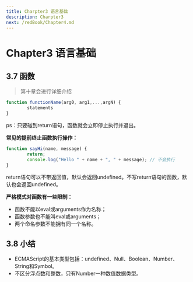```yaml
---
title: Charpter3 语言基础
description: Charpter3
next: /redBook/Chapter4.md
---
```


# Chapter3 语言基础

## 3.7 函数

> 第十章会进行详细介绍

```js
function functionName(arg0, arg1,...,argN) {
		statements
} 
```

ps：只要碰到return语句，函数就会立即停止执行并退出。

**常见的提前终止函数执行操作：**

```js
function sayHi(name, message) {
		return;
		console.log("Hello " + name + ", " + message); // 不会执行
} 
```

return语句可以不带返回值，默认会返回undefined。不写return语句的函数，默认也会返回undefined。

**严格模式对函数有一些限制：**

- 函数不能以eval或arguments作为名称；
- 函数参数也不能叫eval或arguments；
- 两个命名参数不能拥有同一个名称。

## 3.8 小结

- ECMAScript的基本类型包括：undefined、Null、Boolean、Number、String和Symbol。
- 不区分浮点数和整数，只有Number一种数值数据类型。